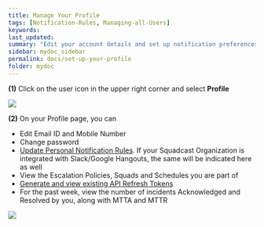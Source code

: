 ```yaml
---
title: Manage Your Profile
tags: [Notification-Rules, Managing-all-Users]
keywords:
last_updated:
summary: "Edit your account details and set up notification preferences"
sidebar: mydoc_sidebar
permalink: docs/set-up-your-profile
folder: mydoc
---
```


**(1)** Click on the user icon in the upper right corner and select **Profile**

![](images/manage_account_1.png)

**(2)** On your Profile page, you can
- Edit Email ID and Mobile Number 
- Change password
- [Update Personal Notification Rules](notification-rules). If your Squadcast Organization is integrated with Slack/Google Hangouts, the same will be indicated here as well
- View the Escalation Policies, Squads and Schedules you are part of
- [Generate and view existing API Refresh Tokens](squadcast-public-api)
- For the past week, view the number of incidents Acknowledged and Resolved by you, along with MTTA and MTTR

![](images/manage_account_2.png)